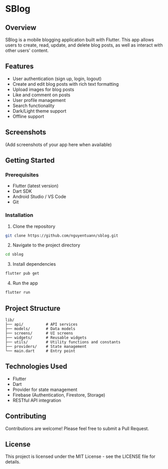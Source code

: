 # SBlog

## Overview
SBlog is a mobile blogging application built with Flutter. This app allows users to create, read, update, and delete blog posts, as well as interact with other users' content.

## Features
- User authentication (sign up, login, logout)
- Create and edit blog posts with rich text formatting
- Upload images for blog posts
- Like and comment on posts
- User profile management
- Search functionality
- Dark/Light theme support
- Offline support

## Screenshots
(Add screenshots of your app here when available)

## Getting Started

### Prerequisites
- Flutter (latest version)
- Dart SDK
- Android Studio / VS Code
- Git

### Installation
1. Clone the repository
```bash
git clone https://github.com/nguyentuann/sblog.git
```

2. Navigate to the project directory
```bash
cd sblog
```

3. Install dependencies
```bash
flutter pub get
```

4. Run the app
```bash
flutter run
```

## Project Structure
```
lib/
├── api/          # API services
├── models/       # Data models
├── screens/      # UI screens
├── widgets/      # Reusable widgets
├── utils/        # Utility functions and constants
├── providers/    # State management
└── main.dart     # Entry point
```

## Technologies Used
- Flutter
- Dart
- Provider for state management
- Firebase (Authentication, Firestore, Storage)
- RESTful API integration

## Contributing
Contributions are welcome! Please feel free to submit a Pull Request.

## License
This project is licensed under the MIT License - see the LICENSE file for details.

